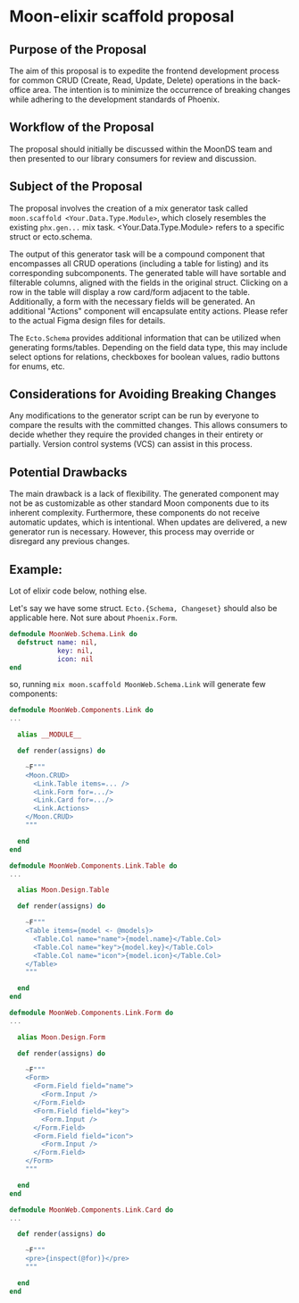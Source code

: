 # Moon-elixir scaffold proposal

## Purpose of the Proposal
The aim of this proposal is to expedite the frontend development process for common CRUD (Create, Read, Update, Delete) operations in the back-office area. The intention is to minimize the occurrence of breaking changes while adhering to the development standards of Phoenix.

## Workflow of the Proposal
The proposal should initially be discussed within the MoonDS team and then presented to our library consumers for review and discussion.

## Subject of the Proposal
The proposal involves the creation of a mix generator task called `moon.scaffold <Your.Data.Type.Module>`, which closely resembles the existing `phx.gen...` mix task. 
<Your.Data.Type.Module> refers to a specific struct or ecto.schema.

The output of this generator task will be a compound component that encompasses all CRUD operations (including a table for listing) and its corresponding subcomponents. The generated table will have sortable and filterable columns, aligned with the fields in the original struct. Clicking on a row in the table will display a row card/form adjacent to the table. Additionally, a form with the necessary fields will be generated. An additional "Actions" component will encapsulate entity actions.
Please refer to the actual Figma design files for details.

The `Ecto.Schema` provides additional information that can be utilized when generating forms/tables. Depending on the field data type, this may include select options for relations, checkboxes for boolean values, radio buttons for enums, etc.

## Considerations for Avoiding Breaking Changes
Any modifications to the generator script can be run by everyone to compare the results with the committed changes. This allows consumers to decide whether they require the provided changes in their entirety or partially. Version control systems (VCS) can assist in this process.

## Potential Drawbacks
The main drawback is a lack of flexibility. The generated component may not be as customizable as other standard Moon components due to its inherent complexity.
Furthermore, these components do not receive automatic updates, which is intentional. When updates are delivered, a new generator run is necessary. However, this process may override or disregard any previous changes.

## Example:
Lot of elixir code below, nothing else.

Let's say we have some struct. `Ecto.{Schema, Changeset}` should also be applicable here. Not sure about `Phoenix.Form`.
```elixir
defmodule MoonWeb.Schema.Link do
  defstruct name: nil,
            key: nil,
            icon: nil
end
```

so, running `mix moon.scaffold MoonWeb.Schema.Link` will generate few components:

```elixir
defmodule MoonWeb.Components.Link do
...

  alias __MODULE__

  def render(assigns) do

    ~F"""
    <Moon.CRUD>
      <Link.Table items=... />
      <Link.Form for=.../>
      <Link.Card for=.../>
      <Link.Actions>
    </Moon.CRUD>
    """

  end
end

defmodule MoonWeb.Components.Link.Table do
...

  alias Moon.Design.Table

  def render(assigns) do

    ~F"""
    <Table items={model <- @models}>
      <Table.Col name="name">{model.name}</Table.Col>
      <Table.Col name="key">{model.key}</Table.Col>
      <Table.Col name="icon">{model.icon}</Table.Col>
    </Table>
    """

  end
end

defmodule MoonWeb.Components.Link.Form do
...

  alias Moon.Design.Form

  def render(assigns) do

    ~F"""
    <Form>
      <Form.Field field="name">
        <Form.Input />
      </Form.Field>
      <Form.Field field="key">
        <Form.Input />
      </Form.Field>
      <Form.Field field="icon">
        <Form.Input />
      </Form.Field>
    </Form>
    """

  end
end

defmodule MoonWeb.Components.Link.Card do
...

  def render(assigns) do

    ~F"""
    <pre>{inspect(@for)}</pre>
    """

  end
end
```
